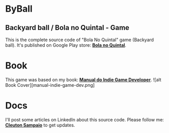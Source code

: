 # ByBall
## Backyard ball / Bola no Quintal - Game
This is the complete source code of "Bola No Quintal" game (Backyard ball). It's published on Google Play store: 
[**Bola no Quintal**](https://play.google.com/store/apps/details?id=com.obomprogramador.games.byball&hl=pt_BR).

# Book
This game was based on my book: 
[**Manual do Indie Game Developer**](https://www.lcm.com.br/site/#/livros/detalhesLivro/manual-do-indie-game-developer---versao-android-e-ios.html).
![alt Book Cover][manual-indie-game-dev.png]

# Docs
I'll post some articles on LinkedIn about this source code. Please follow me: [**Cleuton Sampaio**](https://www.linkedin.com/in/cleutonsampaio/) to get updates.
